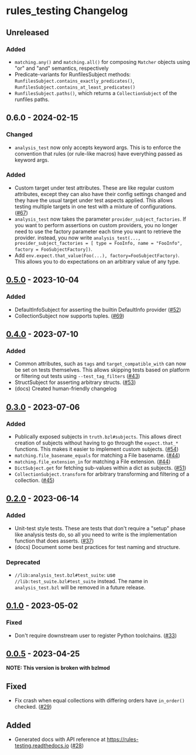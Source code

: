 # rules_testing Changelog

## Unreleased

[0.X.0]: https://github.com/bazelbuild/rules_testing/releases/tag/v0.X.0

### Added
* `matching.any()` and `matching.all()` for composing `Matcher` objects using
  "or" and "and" semantics, respectively
* Predicate-variants for RunfilesSubject methods:
  `RunfilesSubject.contains_exactly_predicates()`,
  `RunfilesSubject.contains_at_least_predicates()`
* `RunfilesSubject.paths()`, which returns a `CollectionSubject` of the
  runfiles paths.

## 0.6.0 - 2024-02-15

[0.6.0]: https://github.com/bazelbuild/rules_testing/releases/tag/v0.6.0

### Changed
  * `analysis_test` now only accepts keyword args. This is to enforce the
    convention that rules (or rule-like macros) have everything passed as
    keyword args.

### Added
  * Custom target under test attributes. These are like regular custom
    attributes, except they can also have their config settings changed and
    they have the usual target under test aspects applied. This allows
    testing multiple targets in one test with a mixture of configurations.
    ([#67](https://github.com/bazelbuild/rules_testing/issues/67))
  * `analysis_test` now takes the parameter `provider_subject_factories`.
    If you want to perform assertions on custom providers, you no longer need
    to use the factory parameter each time you want to retrieve the provider.
    instead, you now write `analysis_test(..., provider_subject_factories = [
    type = FooInfo, name = "FooInfo", factory = FooSubjectFactory])`.
  * Add `env.expect.that_value(Foo(...), factory=FooSubjectFactory)`.
    This allows you to do expectations on an arbitrary value of any type.

## [0.5.0] -  2023-10-04

[0.5.0]: https://github.com/bazelbuild/rules_testing/releases/tag/v0.5.0

### Added

  * DefaultInfoSubject for asserting the builtin DefaultInfo provider
    ([#52](https://github.com/bazelbuild/rules_testing/issues/52))
  * CollectionSubject now supports tuples.
    ([#69](https://github.com/bazelbuild/rules_testing/pull/69))

## [0.4.0] - 2023-07-10

[0.4.0]: https://github.com/bazelbuild/rules_testing/releases/tag/v0.4.0

### Added
  * Common attributes, such as `tags` and `target_compatible_with` can now
    be set on tests themselves. This allows skipping tests based on platform
    or filtering out tests using `--test_tag_filters`
    ([#43](https://github.com/bazelbuild/rules_testing/issues/43))
  * StructSubject for asserting arbitrary structs.
    ([#53](https://github.com/bazelbuild/rules_testing/issues/53))
  * (docs) Created human-friendly changelog

## [0.3.0] - 2023-07-06

### Added
  * Publically exposed subjects in `truth.bzl#subjects`. This allows
    direct creation of subjects without having to go through the
    `expect.that_*` functions. This makes it easier to implement
    custom subjects. ([#54](https://github.com/bazelbuild/rules_testing/issues/54))
  * `matching.file_basename_equals` for matching a File basename.
    ([#44](https://github.com/bazelbuild/rules_testing/issues/44))
  * `matching.file_extension_in` for matching a File extension.
    ([#44](https://github.com/bazelbuild/rules_testing/issues/44))
  * `DictSubject.get` for fetching sub-values within a dict as subjects.
    ([#51](https://github.com/bazelbuild/rules_testing/issues/51))
  * `CollectionSubject.transform` for arbitrary transforming and filtering
    of a collection.
    ([#45](https://github.com/bazelbuild/rules_testing/issues/45))

[0.3.0]: https://github.com/bazelbuild/rules_testing/releases/tag/v0.3.0

## [0.2.0] - 2023-06-14

### Added
  * Unit-test style tests. These are tests that don't require a "setup"
    phase like analysis tests do, so all you need to write is the
    implementation function that does asserts.
    ([#37](https://github.com/bazelbuild/rules_testing/issues/37))
  * (docs) Document some best practices for test naming and structure.

### Deprecated
  * `//lib:analysis_test.bzl#test_suite`: use `//lib:test_suite.bzl#test_suite`
    instead. The name in `analysis_test.bzl` will be removed in a future
    release.

[0.2.0]: https://github.com/bazelbuild/rules_testing/releases/tag/v0.2.0

## [0.1.0] - 2023-05-02

### Fixed
  * Don't require downstream user to register Python toolchains.
    ([#33](https://github.com/bazelbuild/rules_testing/issues/33))

[0.1.0]: https://github.com/bazelbuild/rules_testing/releases/tag/v0.1.0

## [0.0.5] - 2023-04-25

**NOTE: This version is broken with bzlmod**

## Fixed
  * Fix crash when equal collections with differing orders have
    `in_order()` checked.
    ([#29](https://github.com/bazelbuild/rules_testing/issues/29))

## Added
  * Generated docs with API reference at https://rules-testing.readthedocs.io
    ([#28](https://github.com/bazelbuild/rules_testing/issues/28))

[0.0.5]: https://github.com/bazelbuild/rules_testing/releases/tag/v0.0.5
